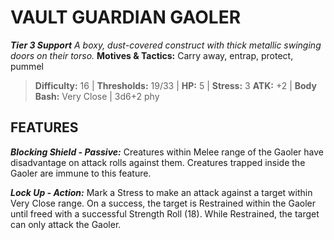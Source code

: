 ﻿---
tags:
  - Adversary
  - Creature
  - Statblock

name: 'VAULT GUARDIAN GAOLER'
tier: 3
type: Support
description: 'A boxy, dust-covered construct with thick metallic swinging doors on their torso.'
motives_and_tactics: 'Carry away, entrap, protect, pummel'
difficulty: '16'
thresholds: '19/33'
hp: '5'
stress: '3'
atk: '+2'
attack: 'Body Bash'
range: 'Very Close'
damage: '3d6+2 phy'
experience:
feats:
- name: 'Blocking Shield'
  type: 'Passive'
  text: 'Creatures within Melee range of the Gaoler have disadvantage on attack rolls against them. Creatures trapped inside the Gaoler are immune to this feature.'
- name: 'Lock Up'
  type: 'Action'
  text: 'Mark a Stress to make an attack against a target within Very Close range. On a success, the target is Restrained within the Gaoler until freed with a successful Strength Roll (18). While Restrained, the target can only attack the Gaoler.'
layout: Daggerheart Adversary
source: srd-adversary
statblock: true
---

# VAULT GUARDIAN GAOLER

***Tier 3 Support***
*A boxy, dust-covered construct with thick metallic swinging doors on their torso.*
**Motives & Tactics:** Carry away, entrap, protect, pummel

> **Difficulty:** 16 | **Thresholds:** 19/33 | **HP:** 5 | **Stress:** 3
> **ATK:** +2 | **Body Bash:** Very Close | 3d6+2 phy  

## FEATURES

***Blocking Shield - Passive:*** Creatures within Melee range of the Gaoler have disadvantage on attack rolls against them. Creatures trapped inside the Gaoler are immune to this feature.

***Lock Up - Action:*** Mark a Stress to make an attack against a target within Very Close range. On a success, the target is Restrained within the Gaoler until freed with a successful Strength Roll (18). While Restrained, the target can only attack the Gaoler.
